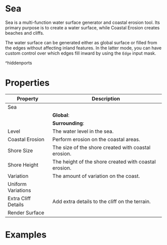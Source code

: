 # Sea



Sea is a multi-function water surface generator and coastal erosion tool. Its primary purpose is to create a water surface, while Coastal Erosion creates beaches and cliffs.

The water surface can be generated either as global surface or filled from the edges without affecting inland features. In the latter mode, you can have custom control over which edges fill inward by using the `Edge` input mask.

^hiddenports



# Properties


| Property | Description| 
| -------- | -----------|
| Sea |  |
| | **Global**: <desc> |
| | **Surrounding**: <desc> |
| Level | The water level in the sea. |
| Coastal Erosion | Perform erosion on the coastal areas. |
| Shore Size | The size of the shore created with coastal erosion. |
| Shore Height | The height of the shore created with coastal erosion. |
| Variation | The amount of variation on the coast. |
| Uniform Variations |  |
| Extra Cliff Details | Add extra details to the cliff on the terrain. |
| Render Surface |  |




# Examples
